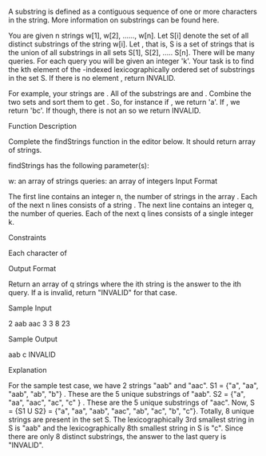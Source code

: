 A substring is defined as a contiguous sequence of one or more characters in the string. More information on substrings can be found here.

You are given n strings w[1], w[2], ......, w[n]. Let S[i] denote the set of all distinct substrings of the string w[i]. Let , that is, S is a set of strings that is the union of all substrings in all sets S[1], S[2], ..... S[n]. There will be many queries. For each query you will be given an integer 'k'. Your task is to find the kth element of the -indexed lexicographically ordered set of substrings in the set S. If there is no element , return INVALID.

For example, your strings are . All of the substrings are and . Combine the two sets and sort them to get . So, for instance if , we return 'a'. If , we return 'bc'. If though, there is not an so we return INVALID.

Function Description

Complete the findStrings function in the editor below. It should return array of strings.

findStrings has the following parameter(s):

w: an array of strings
queries: an array of integers
Input Format

The first line contains an integer n, the number of strings in the array .
Each of the next n lines consists of a string .
The next line contains an integer q, the number of queries.
Each of the next q lines consists of a single integer k.

Constraints

Each character of

Output Format

Return an array of q strings where the ith string is the answer to the ith query. If a is invalid, return "INVALID" for that case.

Sample Input

2
aab
aac
3
3
8
23

Sample Output

aab
c
INVALID

Explanation

For the sample test case, we have 2 strings "aab" and "aac".
S1 = {"a", "aa", "aab", "ab", "b"} . These are the 5 unique substrings of "aab".
S2 = {"a", "aa", "aac", "ac", "c" } . These are the 5 unique substrings of "aac".
Now, S = {S1 U S2} = {"a", "aa", "aab", "aac", "ab", "ac", "b", "c"}. Totally, 8 unique strings are present in the set S.
The lexicographically 3rd smallest string in S is "aab" and the lexicographically 8th smallest string in S is "c". Since there are only 8 distinct substrings, the answer to the last query is "INVALID".
